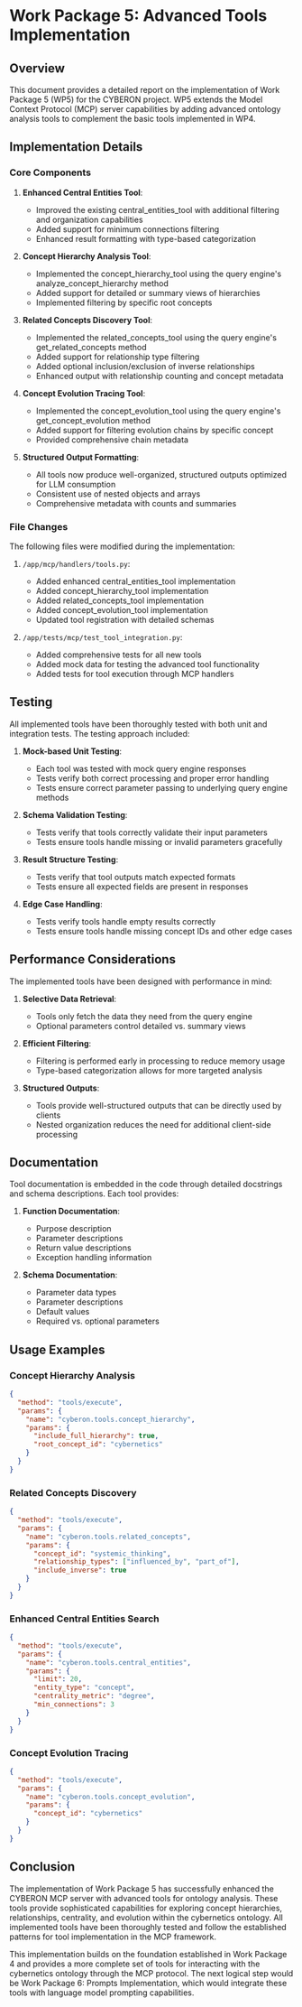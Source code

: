 # Work Package 5: Advanced Tools Implementation

## Overview

This document provides a detailed report on the implementation of Work Package 5 (WP5) for the CYBERON project. WP5 extends the Model Context Protocol (MCP) server capabilities by adding advanced ontology analysis tools to complement the basic tools implemented in WP4.

## Implementation Details

### Core Components

1. **Enhanced Central Entities Tool**: 
   - Improved the existing central_entities_tool with additional filtering and organization capabilities
   - Added support for minimum connections filtering
   - Enhanced result formatting with type-based categorization

2. **Concept Hierarchy Analysis Tool**:
   - Implemented the concept_hierarchy_tool using the query engine's analyze_concept_hierarchy method
   - Added support for detailed or summary views of hierarchies
   - Implemented filtering by specific root concepts

3. **Related Concepts Discovery Tool**:
   - Implemented the related_concepts_tool using the query engine's get_related_concepts method
   - Added support for relationship type filtering
   - Added optional inclusion/exclusion of inverse relationships
   - Enhanced output with relationship counting and concept metadata

4. **Concept Evolution Tracing Tool**:
   - Implemented the concept_evolution_tool using the query engine's get_concept_evolution method
   - Added support for filtering evolution chains by specific concept
   - Provided comprehensive chain metadata

5. **Structured Output Formatting**:
   - All tools now produce well-organized, structured outputs optimized for LLM consumption
   - Consistent use of nested objects and arrays
   - Comprehensive metadata with counts and summaries

### File Changes

The following files were modified during the implementation:

1. `/app/mcp/handlers/tools.py`: 
   - Added enhanced central_entities_tool implementation
   - Added concept_hierarchy_tool implementation
   - Added related_concepts_tool implementation
   - Added concept_evolution_tool implementation
   - Updated tool registration with detailed schemas

2. `/app/tests/mcp/test_tool_integration.py`:
   - Added comprehensive tests for all new tools
   - Added mock data for testing the advanced tool functionality
   - Added tests for tool execution through MCP handlers

## Testing

All implemented tools have been thoroughly tested with both unit and integration tests. The testing approach included:

1. **Mock-based Unit Testing**:
   - Each tool was tested with mock query engine responses
   - Tests verify both correct processing and proper error handling
   - Tests ensure correct parameter passing to underlying query engine methods

2. **Schema Validation Testing**:
   - Tests verify that tools correctly validate their input parameters
   - Tests ensure tools handle missing or invalid parameters gracefully

3. **Result Structure Testing**:
   - Tests verify that tool outputs match expected formats
   - Tests ensure all expected fields are present in responses

4. **Edge Case Handling**:
   - Tests verify tools handle empty results correctly
   - Tests ensure tools handle missing concept IDs and other edge cases

## Performance Considerations

The implemented tools have been designed with performance in mind:

1. **Selective Data Retrieval**:
   - Tools only fetch the data they need from the query engine
   - Optional parameters control detailed vs. summary views

2. **Efficient Filtering**:
   - Filtering is performed early in processing to reduce memory usage
   - Type-based categorization allows for more targeted analysis

3. **Structured Outputs**:
   - Tools provide well-structured outputs that can be directly used by clients
   - Nested organization reduces the need for additional client-side processing

## Documentation

Tool documentation is embedded in the code through detailed docstrings and schema descriptions. Each tool provides:

1. **Function Documentation**:
   - Purpose description
   - Parameter descriptions
   - Return value descriptions
   - Exception handling information

2. **Schema Documentation**:
   - Parameter data types
   - Parameter descriptions
   - Default values
   - Required vs. optional parameters

## Usage Examples

### Concept Hierarchy Analysis

```json
{
  "method": "tools/execute",
  "params": {
    "name": "cyberon.tools.concept_hierarchy",
    "params": {
      "include_full_hierarchy": true,
      "root_concept_id": "cybernetics"
    }
  }
}
```

### Related Concepts Discovery

```json
{
  "method": "tools/execute",
  "params": {
    "name": "cyberon.tools.related_concepts",
    "params": {
      "concept_id": "systemic_thinking",
      "relationship_types": ["influenced_by", "part_of"],
      "include_inverse": true
    }
  }
}
```

### Enhanced Central Entities Search

```json
{
  "method": "tools/execute",
  "params": {
    "name": "cyberon.tools.central_entities",
    "params": {
      "limit": 20,
      "entity_type": "concept",
      "centrality_metric": "degree",
      "min_connections": 3
    }
  }
}
```

### Concept Evolution Tracing

```json
{
  "method": "tools/execute",
  "params": {
    "name": "cyberon.tools.concept_evolution",
    "params": {
      "concept_id": "cybernetics"
    }
  }
}
```

## Conclusion

The implementation of Work Package 5 has successfully enhanced the CYBERON MCP server with advanced tools for ontology analysis. These tools provide sophisticated capabilities for exploring concept hierarchies, relationships, centrality, and evolution within the cybernetics ontology. All implemented tools have been thoroughly tested and follow the established patterns for tool implementation in the MCP framework.

This implementation builds on the foundation established in Work Package 4 and provides a more complete set of tools for interacting with the cybernetics ontology through the MCP protocol. The next logical step would be Work Package 6: Prompts Implementation, which would integrate these tools with language model prompting capabilities.